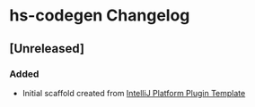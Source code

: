 <!-- Keep a Changelog guide -> https://keepachangelog.com -->

# hs-codegen Changelog

## [Unreleased]
### Added
- Initial scaffold created from [IntelliJ Platform Plugin Template](https://github.com/JetBrains/intellij-platform-plugin-template)
